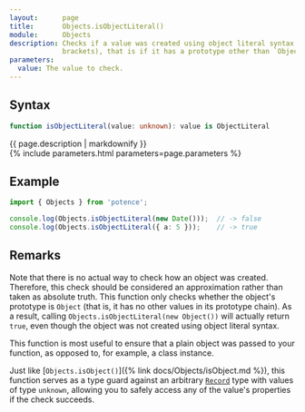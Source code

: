 ```yaml
---
layout:      page
title:       Objects.isObjectLiteral()
module:      Objects
description: Checks if a value was created using object literal syntax (curly
             brackets), that is if it has a prototype other than `Object`.
parameters:
  value: The value to check.
---
```

## Syntax

```ts
function isObjectLiteral(value: unknown): value is ObjectLiteral
```

<div class="description">{{ page.description | markdownify }}</div>
{% include parameters.html parameters=page.parameters %}

## Example

```ts
import { Objects } from 'potence';

console.log(Objects.isObjectLiteral(new Date()));  // -> false
console.log(Objects.isObjectLiteral({ a: 5 }));    // -> true
```

## Remarks

Note that there is no actual way to check how an object was created. Therefore,
this check should be considered an approximation rather than taken as absolute
truth. This function only checks whether the object's prototype is `Object`
(that is, it has no other values in its prototype chain). As a result, calling
`Objects.isObjectLiteral(new Object())` will actually return `true`, even though
the object was not created using object literal syntax.

This function is most useful to ensure that a plain object was passed to your
function, as opposed to, for example, a class instance.

Just like [`Objects.isObject()`]({% link docs/Objects/isObject.md %}), this
function serves as a type guard against an arbitrary
[`Record`](https://www.typescriptlang.org/docs/handbook/utility-types.html#recordkeystype)
type with values of type `unknown`, allowing you to safely access any of the
value's properties if the check succeeds.
